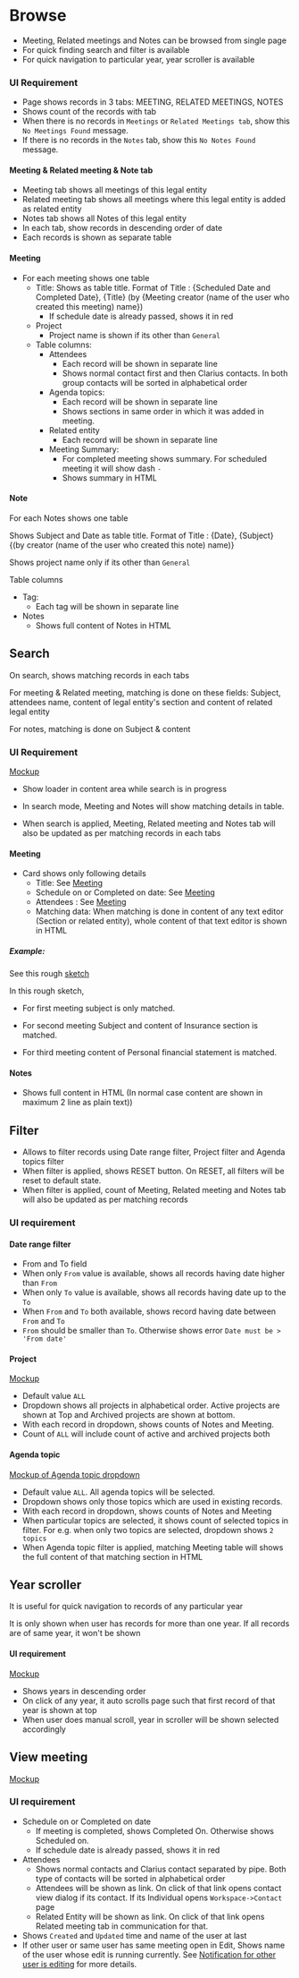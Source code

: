 # Browse

- Meeting, Related meetings and Notes can be browsed from single page
- For quick finding search and filter is available
- For quick navigation to particular year, year scroller is available

### UI Requirement

- Page shows records in 3 tabs: MEETING, RELATED MEETINGS, NOTES
- Shows count of the records with tab
- When there is no records in  `Meetings` or `Related Meetings tab`, show this `No Meetings Found` message. 
- If there is no records in the `Notes` tab, show this `No Notes Found` message. 

#### Meeting & Related meeting & Note tab

- Meeting tab shows all meetings of this legal entity
- Related meeting tab shows  all meetings where this legal entity is added as related entity 
- Notes tab shows all Notes of this legal entity
- In each tab, show records in descending order of date
- Each records is shown as separate table

#### Meeting

- For each meeting shows one table
  - Title: Shows as table title. Format of Title : {Scheduled Date and Completed Date}, {Title} (by {Meeting creator (name of the user who created this meeting) name}) 
    - If schedule date is already passed, shows it in red
  - Project 
    - Project name is shown if its other than `General`
  - Table columns: 
    - Attendees
      - Each record will be shown in separate line
      - Shows normal contact first and then Clarius contacts. In both group contacts will be sorted in alphabetical order
    - Agenda topics:
      - Each record will be shown in separate line
      - Shows sections in same order in which it was added in meeting. 
    - Related entity
      - Each record will be shown in separate line
    - Meeting Summary:
      - For completed meeting shows summary. For scheduled meeting it will show dash `-`
      - Shows summary in HTML

#### Note

For each Notes shows one table

Shows Subject and Date as table title. Format of Title : {Date}, {Subject} {(by creator (name of the user who created this note) name)}

Shows project name only if its other than `General`

Table columns

- Tag:
  - Each tag will be shown in separate line
- Notes
  - Shows full content of Notes in HTML



## Search 

On search, shows matching records in each tabs

For meeting & Related meeting, matching is done on these fields: Subject, attendees name, content of legal entity's section  and content of related legal entity

For notes, matching is done on Subject & content

### UI Requirement

[Mockup](https://drive.google.com/file/d/16r3WNXTXQ_HDQNgwLi4xcj1VdCdwmJWs/view)

- Show loader in content area while search is in progress

- In search mode, Meeting and Notes will show matching details in table.
- When search is applied, Meeting, Related meeting and Notes tab will also be updated as per matching records in each tabs

#### Meeting

- Card shows only following details
  - Title: See [Meeting](#meeting)
  - Schedule on or Completed on date: See [Meeting](#meeting)
  - Attendees : See [Meeting](#meeting)
  - Matching data: When matching is done in content of any text editor (Section or related entity), whole content of that text editor is shown in HTML

##### Example: 

See this rough [sketch](https://drive.google.com/file/d/1IzYHsBVXsoebC_tX-bncGVomwk5TpZ5d/view)

In this rough sketch, 

- For first meeting subject is only matched.

- For second meeting Subject and content of Insurance section is matched.

- For third meeting content of Personal financial statement is matched.

#### Notes

- Shows full content in HTML (In normal case content are shown in maximum 2 line as plain text))

## Filter

- Allows to filter records using Date range filter, Project filter and Agenda topics filter
- When filter is applied, shows RESET button. On RESET, all filters will be  reset to default state.
- When filter is applied, count of Meeting, Related meeting and Notes tab will also be updated as per matching records

### UI requirement

#### Date range filter

- From and To field
- When only `From` value is available, shows all records having date higher than `From`
- When only `To` value is available, shows all records having date up to the `To`
- When `From` and `To` both available, shows record having date between `From` and `To`
- `From` should be smaller than `To`.  Otherwise shows error `Date must be > 'From date'`

#### Project

[Mockup](https://drive.google.com/file/d/10fZhrN-DtuRNMdWldb6o2CAb0dkyzmoJ/view)

- Default value `ALL`
- Dropdown shows all projects in alphabetical order. Active projects are shown at Top and Archived projects are shown at bottom. 
- With each record in dropdown, shows counts of Notes and Meeting. 
- Count of `ALL` will include count of active and archived projects both

#### Agenda topic

[Mockup of Agenda topic dropdown](https://drive.google.com/file/d/13l723_TohEBeCUDXCBc_KFUU3MNai_zQ/view)

- Default value `ALL`. All agenda topics will be selected.
- Dropdown shows only those topics which are used in existing records.
- With each record in dropdown, shows counts of Notes and Meeting
- When particular topics are selected, it shows count of selected topics in filter. For e.g. when only two topics are selected, dropdown shows `2 topics` 
- When Agenda topic filter is applied, matching Meeting table will shows the full content of that matching section in HTML

## Year scroller

It is useful for quick navigation to records of any particular year

It is only shown when user has records for more than one year. If all records are of same year, it won't be shown

#### UI requirement

[Mockup](https://drive.google.com/file/d/1NnrxRp02ltpSDw1HaA1B7O9qu-8MFngE/view)

- Shows years in descending order
- On click of any year, it auto scrolls page such that first record of that year is shown at top
- When user does manual scroll, year in scroller will be shown selected accordingly

## View meeting

[Mockup](https://drive.google.com/file/d/13_BUasW2-XyyyIMA5ksi-yuCjEO7p7wY/view?usp=sharing)

### UI requirement

- Schedule on or Completed on date
  - If meeting is completed, shows Completed On. Otherwise shows Scheduled on. 
  - If schedule date is already passed, shows it in red
- Attendees
  - Shows normal contacts and Clarius contact separated by pipe. Both type of contacts will be sorted in alphabetical order
  - Attendees will be shown as link. On click of that link opens contact view dialog if its contact. If its Individual opens `Workspace->Contact` page
  - Related Entity will be shown as link. On click of that link opens Related meeting tab in communication for that.
- Shows `Created` and `Updated` time and name of the user at last
- If other user or same user has same meeting open in Edit, Shows name of the user whose edit is running currently. See [Notification for other user is editing](./meeting#notification-for-other-user-is-editing) for more details.
